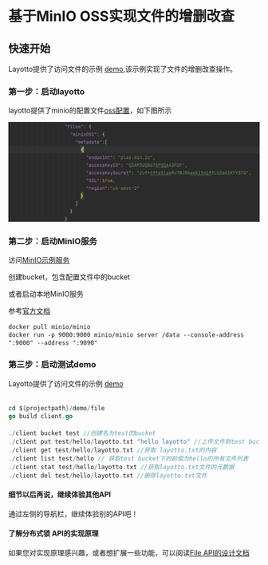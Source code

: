 # 基于MinIO OSS实现文件的增删改查

## 快速开始

Layotto提供了访问文件的示例 [demo](../../../../demo/file/minio/client.go),该示例实现了文件的增删改查操作。

### 第一步：启动layotto

layotto提供了minio的配置文件[oss配置](../../../../configs/config_file.json)，如下图所示

![img.png](../../../img/file/minio.png)

### 第二步：启动MinIO服务
访问[MinIO示例服务](play.min.io)

创建bucket，包含配置文件中的bucket

或者启动本地MinIO服务

参考[官方文档](http://docs.minio.org.cn/docs/master/minio-docker-quickstart-guide)
```
docker pull minio/minio
docker run -p 9000:9000 minio/minio server /data --console-address ":9000" --address ":9090"
```

### 第三步：启动测试demo

Layotto提供了访问文件的示例 [demo](../../../../demo/file/client.go)

```go

cd ${projectpath}/demo/file
go build client.go

./client bucket test //创建名为test的bucket
./client put test/hello/layotto.txt "hello layotto" //上传文件到test bucket，前缀为hello，内容为"hello layotto"
./client get test/hello/layotto.txt //获取 layotto.txt的内容
./client list test/hello // 获取test bucket下的前缀为hello的所有文件列表
./client stat test/hello/layotto.txt //获取layotto.txt文件的元数据
./client del test/hello/layotto.txt //删除layotto.txt文件

```
#### 细节以后再说，继续体验其他API
通过左侧的导航栏，继续体验别的API吧！

#### 了解分布式锁 API的实现原理

如果您对实现原理感兴趣，或者想扩展一些功能，可以阅读[File API的设计文档](../../design/file/file-design.md)